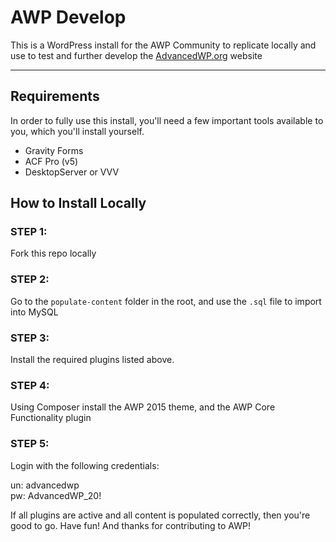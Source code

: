# AWP Develop 
This is a WordPress install for the AWP Community to replicate locally and use to test and further develop the [AdvancedWP.org](http://www.advancedwp.org) website

___

## Requirements
In order to fully use this install, you'll need a few important tools available to you, which you'll install yourself.

* Gravity Forms
* ACF Pro (v5)
* DesktopServer or VVV

## How to Install Locally

### STEP 1:
Fork this repo locally

### STEP 2:
Go to the `populate-content` folder in the root, and use the `.sql` file to import into MySQL

### STEP 3:
Install the required plugins listed above.

### STEP 4:
Using Composer install the AWP 2015 theme, and the AWP Core Functionality plugin

### STEP 5:
Login with the following credentials:

un: advancedwp  
pw: AdvancedWP_20!

If all plugins are active and all content is populated correctly, then you're good to go. Have fun! And thanks for contributing to AWP!
